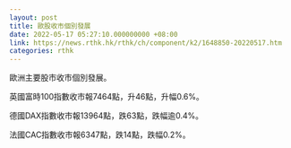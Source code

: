 ```yaml
---
layout: post
title: 歐股收市個別發展
date: 2022-05-17 05:27:10.000000000 +08:00
link: https://news.rthk.hk/rthk/ch/component/k2/1648850-20220517.htm
categories: rthk
---
```


歐洲主要股市收市個別發展。

英國富時100指數收市報7464點，升46點，升幅0.6%。

德國DAX指數收市報13964點，跌63點，跌幅逾0.4%。

法國CAC指數收市報6347點，跌14點，跌幅0.2%。
